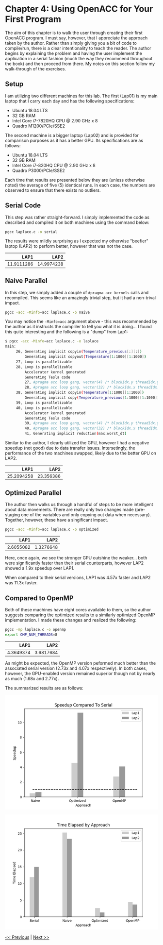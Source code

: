 # Chapter 4: Using OpenACC for Your First Program

The aim of this chapter is to walk the user through creating their first OpenACC program. I must say, however, that I appreciate the approach taken by the author. Rather than simply giving you a bit of code to compile/run, there is a clear intentionality to teach the reader. The author begins by explaining the problem and having the user implement the application  in a serial fashion (much the way they recommend throughout the book) and then proceed from there. My notes on this section follow my walk-through of the exercises.

## Setup

I am utilizing two different machines for this lab. The first (Lap01) is my main laptop that I carry each day and has the following specifications:

- Ubuntu 18.04 LTS
- 32 GB RAM
- Intel Core i7-7820HQ CPU @ 2.90 GHz x 8
- Quadro M1200/PCIe/SSE2

The second machine is a bigger laptop (Lap02) and is provided for comparison purposes as it has a better GPU. Its specifications are as follows:

- Ubuntu 18.04 LTS
- 32 GB RAM
- Intel Core i7-820HQ CPU @ 2.90 GHz x 8
- Quadro P3000/PCIe/SSE2

Each time that results are presented below they are (unless otherwise noted) the average of five (5) identical runs. In each case, the numbers are observed to ensure that there exists no outliers.

## Serial Code

This step was rather straight-forward. I simply implemented the code as described and compiled it on both machines using the command below:

```bash
pgcc laplace.c -o serial
```

The results were mildly surprising as I expected my otherwise "beefier" laptop (LAP2) to perform better, however that was not the case.

| LAP1 | LAP2 |
|-----:|-----:|
| 11.9111286 | 14.9974238 |

## Naive Parallel

In this step, we simply added a couple of `#pragma acc kernels` calls and recompiled. This seems like an amazingly trivial step, but it had a non-trival impact.

```bash
pgcc -acc -Minfo=acc laplace.c -o naive
```

You may notice the `-Minfo=acc` argument above - this was recommended by the author as it instructs the compliler to tell you what it is doing... I found this quite interesting and the following is a "dump" from Lap1:

```bash
$ pgcc -acc -Minfo=acc laplace.c -o laplace
main:
     26, Generating implicit copyin(Temperature_previous[:][:])
         Generating implicit copyout(Temperature[1:1000][1:1000])
     27, Loop is parallelizable
     28, Loop is parallelizable
         Accelerator kernel generated
         Generating Tesla code
         27, #pragma acc loop gang, vector(4) /* blockIdx.y threadIdx.y */
         28, #pragma acc loop gang, vector(32) /* blockIdx.x threadIdx.x */
     38, Generating implicit copyin(Temperature[1:1000][1:1000])
         Generating implicit copy(Temperature_previous[1:1000][1:1000])
     39, Loop is parallelizable
     40, Loop is parallelizable
         Accelerator kernel generated
         Generating Tesla code
         39, #pragma acc loop gang, vector(4) /* blockIdx.y threadIdx.y */
         40, #pragma acc loop gang, vector(32) /* blockIdx.x threadIdx.x */
         41, Generating implicit reduction(max:worst_dt)
```

Similar to the author, I clearly utilized the GPU, however I had a negative speedup (not good) due to data transfer issues. Intersetingly, the performance of the two machines swapped, likely due to the better GPU on LAP2.

| LAP1 | LAP2 |
|-----:|-----:|
| 25.2094258 | 23.356386 |

## Optimized Parallel

The author then walks us through a handful of steps to be more intelligent about data movements. There are really only two changes made (pre-staging one of the variables and only copying out data when necessary). Together, however, these have a singificant impact.

```bash
pgcc -acc -Minfo=acc laplace.c -o optimized
```

| LAP1 | LAP2 |
|-----:|-----:|
| 2.6055082 | 1.3276648 |


Here, once again, we see the stronger GPU outshine the weaker... both were significantly faster than their serial counterparts, however LAP2 showed a 1.9x speedup over LAP1.

When compared to their serial versions, LAP1 was 4.57x faster and LAP2 was 11.3x faster.

## Compared to OpenMP

Both of these machines have eight cores available to them, so the author suggests comparing the optimized results to a similarly optimized OpenMP implementation. I made these changes and realized the following:

```bash
pgcc -mp laplace.c -o openmp
export OMP_NUM_THREADS=8
```

| LAP1 | LAP2 |
|-----:|-----:|
| 4.3649374 | 3.6817684 |

As might be expected, the OpenMP version peformed much better than the associated serial version (2.73x and 4.07x respectively). In both cases, however, the GPU-enabled version remained superior though not by nearly as much (1.68x and 2.77x).

The summarized results are as follows:

![Speedup](speedup.png)


![TimeElapsed](times.png)


[<< Previous](../Chapter_03/readme.md)
|
[Next >>](../Chapter_05/readme.md)

